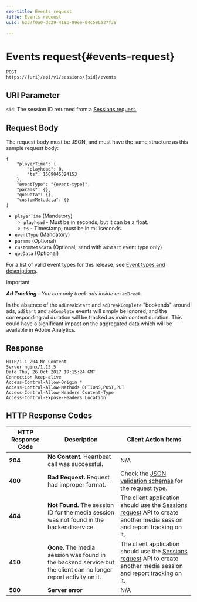 ```yaml
---
seo-title: Events request
title: Events request
uuid: b237f0a0-dc29-418b-89ee-04c596a27f39

---
```


# Events request{#events-request}

```
POST 
https://{uri}/api/v1/sessions/{sid}/events 

```

## URI Parameter

`sid`: The session ID returned from a [Sessions request.](../../media-collection-api/mc-api-ref/mc-api-sessions-req.md)

## Request Body

The request body must be JSON, and must have the same structure as this sample request body:

```
{ 
    "playerTime": { 
        "playhead": 0, 
        "ts": 1509045324153 
    }, 
    "eventType": "{event-type}", 
    "params": {}, 
    "qoeData": {}, 
    "customMetadata": {} 
}
```

* `playerTime` (Mandatory)
    * `playhead` - Must be in seconds, but it can be a float.
    * `ts` - Timestamp; must be in milliseconds.
* `eventType` (Mandatory)
* `params` (Optional) 
* `customMetadata` (Optional; send with `adStart` event type only)
* `qoeData` (Optional)

For a list of valid event types for this release, see [Event types and descriptions](../../media-collection-api/mc-api-ref/mc-api-event-types.md).

>[!IMPORTANT]
>
>***Ad Tracking -** You can only track ads inside an `adBreak`*. 
>
>In the absence of the `adBreakStart` and `adBreakComplete` "bookends" around ads, `adStart` and `adComplete` events will simply be ignored, and the corresponding ad duration will be tracked as main content duration. This could have a significant impact on the aggregated data which will be available in Adobe Analytics.

## Response

```
HTTP/1.1 204 No Content 
Server nginx/1.13.5 
Date Thu, 26 Oct 2017 19:15:24 GMT 
Connection keep-alive 
Access-Control-Allow-Origin * 
Access-Control-Allow-Methods OPTIONS,POST,PUT 
Access-Control-Allow-Headers Content-Type 
Access-Control-Expose-Headers Location
```

## HTTP Response Codes

|  HTTP Response Code  | Description  | Client Action Items  |
|---|---|---|
|  **204** | **No Content.** Heartbeat call was successful.  | N/A  |
|  **400** | **Bad Request.** Request had improper format.  | Check the [JSON validation schemas](../../media-collection-api/mc-api-ref/mc-api-json-validation.md) for the request type.  |
|  **404** | **Not Found.** The session ID for the media session was not found in the backend service.  | The client application should use the [Sessions request](../../media-collection-api/mc-api-ref/mc-api-sessions-req.md) API to create another media session and report tracking on it.  |
|  **410** | **Gone.** The media session was found in the backend service but the client can no longer report activity on it.  | The client application should use the [Sessions request](../../media-collection-api/mc-api-ref/mc-api-sessions-req.md) API to create another media session and report tracking on it.  |
|  **500** | **Server error** | N/A  |

